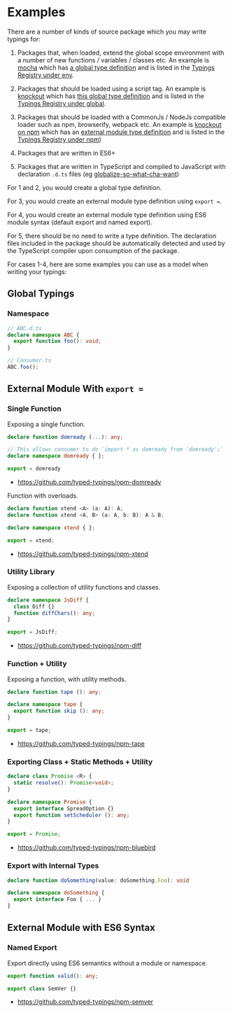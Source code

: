 # Examples

There are a number of kinds of source package which you may write typings for:

1. Packages that, when loaded, extend the global scope environment with a number of new functions / variables / classes etc. An example is [mocha](https://github.com/mochajs/mocha) which has [a global type definition](https://github.com/typed-typings/env-mocha) and is listed in the [Typings Registry under env](https://github.com/typings/registry/blob/master/env/mocha.json).

2. Packages that should be loaded using a script tag. An example is [knockout](https://github.com/knockout/knockout) which has [this global type definition](https://github.com/typed-contrib/knockout/tree/master/global) and is listed in the [Typings Registry under global](https://github.com/typings/registry/blob/master/global/knockout.json).

3. Packages that should be loaded with a CommonJs / NodeJs compatible loader such as npm, browserify, webpack etc. An example is [knockout on npm](https://www.npmjs.com/package/knockout) which has an [external module type definition](https://github.com/typed-contrib/knockout) and is listed in the [Typings Registry under npm](https://github.com/typings/registry/blob/master/npm/knockout.json))

4. Packages that are written in ES6+

5. Packages that are written in TypeScript and compiled to JavaScript with declaration `.d.ts` files (eg [globalize-so-what-cha-want](https://www.npmjs.com/package/globalize-so-what-cha-want))

For 1 and 2, you would create a global type definition.

For 3, you would create an external module type definition using `export =`.

For 4, you would create an external module type definition using ES6 module syntax (default export and named export).

For 5, there should be no need to write a type definition. The declaration files included in the package should be automatically detected and used by the TypeScript compiler upon consumption of the package.

For cases 1-4, here are some examples you can use as a model when writing your typings:

## Global Typings

### Namespace

```ts
// ABC.d.ts
declare namespace ABC {
  export function foo(): void;
}

// Consumer.ts
ABC.foo();
```

## External Module With `export =`

### Single Function

Exposing a single function.

```ts
declare function domready (...): any;

// This allows consumer to do `import * as domready from 'domready';`
declare namespace domready { };

export = domready
```

* https://github.com/typed-typings/npm-domready

Function with overloads.

```ts
declare function xtend <A> (a: A): A;
declare function xtend <A, B> (a: A, b: B): A & B;

declare namespace xtend { };

export = xtend;
```

* https://github.com/typed-typings/npm-xtend

### Utility Library

Exposing a collection of utility functions and classes.

```ts
declare namespace JsDiff {
  class Diff {}
  function diffChars(): any;
}

export = JsDiff;
```

* https://github.com/typed-typings/npm-diff

### Function + Utility

Exposing a function, with utility methods.

```ts
declare function tape (): any;

declare namespace tape {
  export function skip (): any;
}

export = tape;
```

* https://github.com/typed-typings/npm-tape

### Exporting Class + Static Methods + Utility

```ts
declare class Promise <R> {
  static resolve(): Promise<void>;
}

declare namespace Promise {
  export interface SpreadOption {}
  export function setScheduler (): any;
}

export = Promise;
```

* https://github.com/typed-typings/npm-bluebird

### Export with Internal Types

```ts
declare function doSomething(value: doSomething.Foo): void

declare namespace doSomething {
  export interface Foo { ... }
}
```

## External Module with ES6 Syntax

### Named Export

Export directly using ES6 semantics without a module or namespace.

```ts
export function valid(): any;

export class SemVer {}
```

* https://github.com/typed-typings/npm-semver
